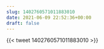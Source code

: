 ```yaml
---
slug: 1402760571011883010
date: 2021-06-09 22:52:36+00:00
draft: false
---
```


{{< tweet 1402760571011883010 >}}
